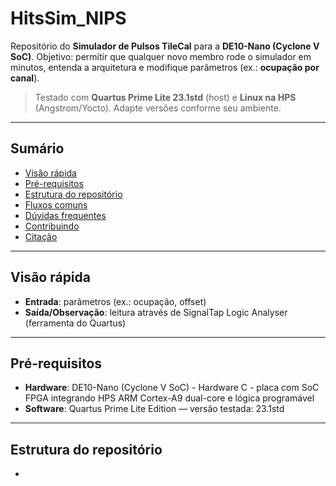 # HitsSim_NIPS

Repositório do **Simulador de Pulsos TileCal** para a **DE10-Nano (Cyclone V SoC)**. Objetivo: permitir que qualquer novo membro rode o simulador em minutos, entenda a arquitetura e modifique parâmetros (ex.: **ocupação por canal**).

> Testado com **Quartus Prime Lite 23.1std** (host) e **Linux na HPS** (Angstrom/Yocto). Adapte versões conforme seu ambiente.

---

## Sumário
- [Visão rápida](#visão-rápida)
- [Pré-requisitos](#pré-requisitos)
- [Estrutura do repositório](#estrutura-do-repositório)
- [Fluxos comuns](#fluxos-comuns)
- [Dúvidas frequentes](#dúvidas-frequentes)
- [Contribuindo](#contribuindo)
- [Citação](#citação)

---

## Visão rápida
- **Entrada**: parâmetros (ex.: ocupação, offset)   
- **Saída/Observação**: leitura através de SignalTap Logic Analyser (ferramenta do Quartus)

---

## Pré-requisitos
- **Hardware**: DE10-Nano (Cyclone V SoC) - Hardware C - placa com SoC FPGA integrando HPS ARM Cortex-A9 dual-core e lógica programável
- **Software**: Quartus Prime Lite Edition — versão testada: 23.1std

---

## Estrutura do repositório
- 
